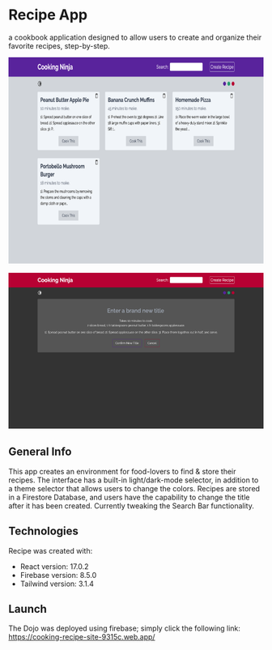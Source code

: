 # Recipe App 

a cookbook application designed to allow users to create and organize their favorite recipes, step-by-step.

<img
  src="RecipeDashboard.png"
  alt="Alt text"
  title="Optional title"
  style="margin: 0 auto; width: 640px; height: 409px;">
  
<img
  src="RecipeDetail.png"
  alt="Alt text"
  title="Optional title"
  style="margin: 0 auto; width: 540px; height: 309px;">

## General Info
This app creates an environment for food-lovers to find & store their recipes. The interface has a built-in light/dark-mode selector, in addition to a theme selector that allows users to change the colors. Recipes are stored in a Firestore Database, and users have the capability to change the title after it has been created. Currently tweaking the Search Bar functionality. 

## Technologies
Recipe was created with:
* React version: 17.0.2
* Firebase version: 8.5.0
* Tailwind version: 3.1.4

## Launch
The Dojo was deployed using firebase; simply click the following link: https://cooking-recipe-site-9315c.web.app/
